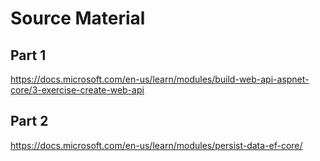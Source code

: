 # Source Material

## Part 1

https://docs.microsoft.com/en-us/learn/modules/build-web-api-aspnet-core/3-exercise-create-web-api

## Part 2

https://docs.microsoft.com/en-us/learn/modules/persist-data-ef-core/
